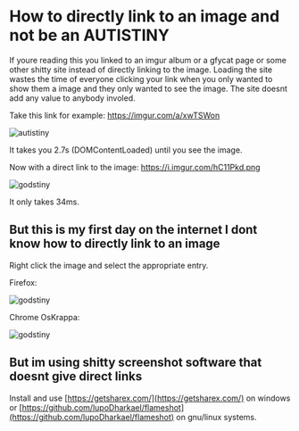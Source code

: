 # How to directly link to an image and not be an AUTISTINY

If youre reading this you linked to an imgur album or a gfycat page or some other shitty site instead of directly linking to the image. Loading the site wastes the time of everyone clicking your link when you only wanted to show them a image and they only wanted to see the image. The site doesnt add any value to anybody involed. 

Take this link for example: https://imgur.com/a/xwTSWon 

<img src="https://raw.githubusercontent.com/Oreganon/not-directly-linking-to-the-image-autistiny-clap/master/2019-01-26_01-08.png" alt="autistiny" />

It takes you 2.7s (DOMContentLoaded) until you see the image.

Now with a direct link to the image: https://i.imgur.com/hC11Pkd.png

<img src="https://raw.githubusercontent.com/Oreganon/not-directly-linking-to-the-image-autistiny-clap/master/2019-01-26_01-09.png" alt="godstiny" />

It only takes 34ms.

## But this is my first day on the internet I dont know how to directly link to an image

Right click the image and select the appropriate entry.

Firefox: 

<img src="https://raw.githubusercontent.com/Oreganon/not-directly-linking-to-the-image-autistiny-clap/master/2019-01-26_01-18.png" alt="godstiny" />

Chrome OsKrappa:

<img src="https://raw.githubusercontent.com/Oreganon/not-directly-linking-to-the-image-autistiny-clap/master/2019-01-26_01-26.png" alt="godstiny" />

## But im using shitty screenshot software that doesnt give direct links

Install and use [https://getsharex.com/](https://getsharex.com/) on windows or [https://github.com/lupoDharkael/flameshot](https://github.com/lupoDharkael/flameshot) on gnu/linux systems.

